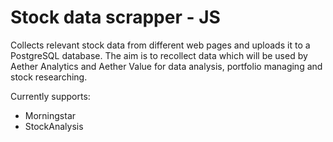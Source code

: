 # Stock data scrapper - JS

Collects relevant stock data from different web pages and uploads it to a PostgreSQL database. The aim is to recollect data which will be used by Aether Analytics and Aether Value for data analysis, portfolio managing and stock researching.


Currently supports:
- Morningstar
- StockAnalysis
